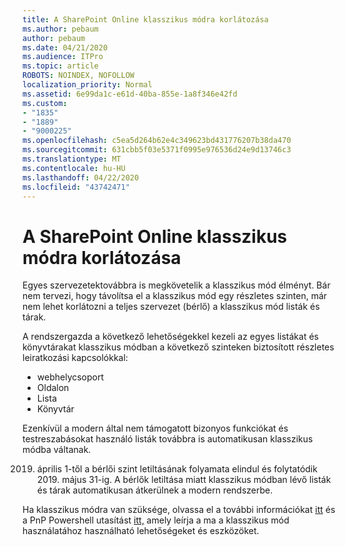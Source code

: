 ```yaml
---
title: A SharePoint Online klasszikus módra korlátozása
ms.author: pebaum
author: pebaum
ms.date: 04/21/2020
ms.audience: ITPro
ms.topic: article
ROBOTS: NOINDEX, NOFOLLOW
localization_priority: Normal
ms.assetid: 6e99da1c-e61d-40ba-855e-1a8f346e42fd
ms.custom:
- "1835"
- "1889"
- "9000225"
ms.openlocfilehash: c5ea5d264b62e4c349623bd431776207b38da470
ms.sourcegitcommit: 631cbb5f03e5371f0995e976536d24e9d13746c3
ms.translationtype: MT
ms.contentlocale: hu-HU
ms.lasthandoff: 04/22/2020
ms.locfileid: "43742471"
---
```

# <a name="restrict-sharepoint-online-to-classic-mode"></a>A SharePoint Online klasszikus módra korlátozása

Egyes szervezetektovábbra is megkövetelik a klasszikus mód élményt. Bár nem tervezi, hogy távolítsa el a klasszikus mód egy részletes szinten, már nem lehet korlátozni a teljes szervezet (bérlő) a klasszikus mód listák és tárak.

A rendszergazda a következő lehetőségekkel kezeli az egyes listákat és könyvtárakat klasszikus módban a következő szinteken biztosított részletes leiratkozási kapcsolókkal:

- webhelycsoport
- Oldalon
- Lista
- Könyvtár

Ezenkívül a modern által nem támogatott bizonyos funkciókat és testreszabásokat használó listák továbbra is automatikusan klasszikus módba váltanak.

2019. április 1-től a bérlői szint letiltásának folyamata elindul és folytatódik 2019. május 31-ig.  A bérlők letiltása miatt klasszikus módban lévő listák és tárak automatikusan átkerülnek a modern rendszerbe.

Ha klasszikus módra van szüksége, olvassa el a további információkat [itt](https://techcommunity.microsoft.com/t5/Microsoft-SharePoint-Blog/Delivering-SharePoint-modern-experiences/ba-p/315023) és a PnP Powershell utasítást [itt,](https://docs.microsoft.com/sharepoint/dev/transform/modernize-userinterface-lists-and-libraries-optout) amely leírja a ma a klasszikus mód használatához használható lehetőségeket és eszközöket.
